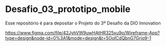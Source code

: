 # Desafio_03_prototipo_mobile
Esse repositório é para depositar o Projeto do 3º Desafio da DIO Innovation

https://www.figma.com/file/42JyhVW9uwHAtHR325xu9o/Wireframe-App?type=design&node-id=0%3A1&mode=design&t=5OoICdQbnG7Grjo9-1
